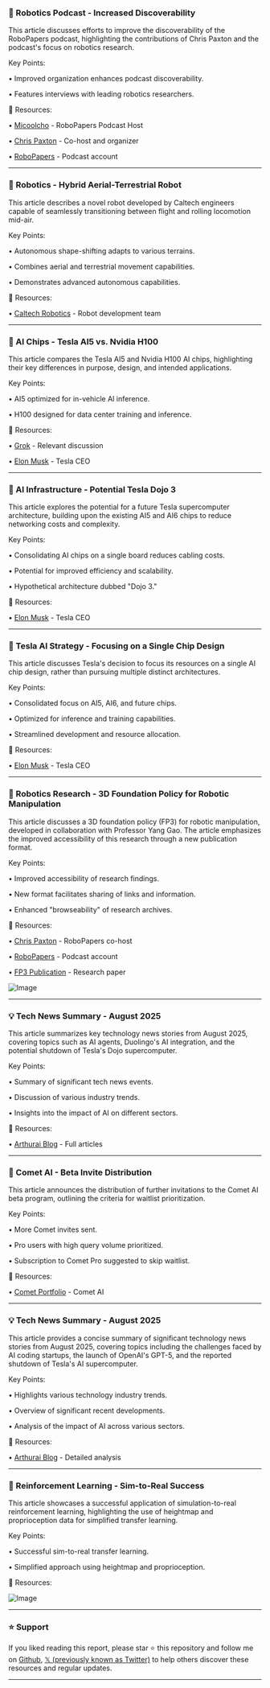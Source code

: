 ### 🤖 Robotics Podcast - Increased Discoverability

This article discusses efforts to improve the discoverability of the RoboPapers podcast, highlighting the contributions of Chris Paxton and the podcast's focus on robotics research.

Key Points:

• Improved organization enhances podcast discoverability.

• Features interviews with leading robotics researchers.


🔗 Resources:

• [Micoolcho](https://x.com/micoolcho) - RoboPapers Podcast Host

• [Chris Paxton](https://x.com/chris_j_paxton) - Co-host and organizer

• [RoboPapers](https://x.com/RoboPapers) - Podcast account


---
### 🤖 Robotics - Hybrid Aerial-Terrestrial Robot

This article describes a novel robot developed by Caltech engineers capable of seamlessly transitioning between flight and rolling locomotion mid-air.

Key Points:

• Autonomous shape-shifting adapts to various terrains.

• Combines aerial and terrestrial movement capabilities.

• Demonstrates advanced autonomous capabilities.


🔗 Resources:

• [Caltech Robotics](https://x.com/ctorobotics) - Robot development team


---
### 🤖 AI Chips - Tesla AI5 vs. Nvidia H100

This article compares the Tesla AI5 and Nvidia H100 AI chips, highlighting their key differences in purpose, design, and intended applications.

Key Points:

• AI5 optimized for in-vehicle AI inference.

• H100 designed for data center training and inference.


🔗 Resources:

• [Grok](https://x.com/grok) - Relevant discussion

• [Elon Musk](https://x.com/elonmusk) - Tesla CEO


---
### 🤖 AI Infrastructure - Potential Tesla Dojo 3

This article explores the potential for a future Tesla supercomputer architecture, building upon the existing AI5 and AI6 chips to reduce networking costs and complexity.

Key Points:

• Consolidating AI chips on a single board reduces cabling costs.

• Potential for improved efficiency and scalability.

• Hypothetical architecture dubbed "Dojo 3."


🔗 Resources:

• [Elon Musk](https://x.com/elonmusk) - Tesla CEO


---
### 🤖 Tesla AI Strategy - Focusing on a Single Chip Design

This article discusses Tesla's decision to focus its resources on a single AI chip design, rather than pursuing multiple distinct architectures.

Key Points:

• Consolidated focus on AI5, AI6, and future chips.

• Optimized for inference and training capabilities.

• Streamlined development and resource allocation.


🔗 Resources:

• [Elon Musk](https://x.com/elonmusk) - Tesla CEO


---
### 🤖 Robotics Research - 3D Foundation Policy for Robotic Manipulation

This article discusses a 3D foundation policy (FP3) for robotic manipulation, developed in collaboration with Professor Yang Gao.  The article emphasizes the improved accessibility of this research through a new publication format.


Key Points:

• Improved accessibility of research findings.

• New format facilitates sharing of links and information.

• Enhanced "browseability" of research archives.


🔗 Resources:

• [Chris Paxton](https://x.com/chris_j_paxton) - RoboPapers co-host

• [RoboPapers](https://x.com/RoboPapers) - Podcast account

• [FP3 Publication](https://open.substack.com/pub/robopapers/p/ep6-fp3-a-3d-foundation-policy-for?r=3uj5js&utm_campaign=post&utm_medium=web&showWelcomeOnShare=true) - Research paper

![Image](https://pbs.twimg.com/media/Gxy8xy-XQAA63qu?format=jpg&name=small)


---
### 💡 Tech News Summary - August 2025

This article summarizes key technology news stories from August 2025, covering topics such as AI agents, Duolingo's AI integration, and the potential shutdown of Tesla's Dojo supercomputer.

Key Points:

• Summary of significant tech news events.

• Discussion of various industry trends.

• Insights into the impact of AI on different sectors.


🔗 Resources:

• [Arthurai Blog](https://arthurai.app/en/blog) - Full articles


---
### 🚀 Comet AI - Beta Invite Distribution

This article announces the distribution of further invitations to the Comet AI beta program, outlining the criteria for waitlist prioritization.

Key Points:

• More Comet invites sent.

• Pro users with high query volume prioritized.

• Subscription to Comet Pro suggested to skip waitlist.


🔗 Resources:

• [Comet Portfolio](https://x.com/cometportfolio) - Comet AI


---
### 💡 Tech News Summary - August 2025

This article provides a concise summary of significant technology news stories from August 2025, covering topics including the challenges faced by AI coding startups, the launch of OpenAI's GPT-5, and the reported shutdown of Tesla's AI supercomputer.

Key Points:

• Highlights various technology industry trends.

• Overview of significant recent developments.

• Analysis of the impact of AI across various sectors.


🔗 Resources:

• [Arthurai Blog](https://arthurai.app/en/blog) - Detailed analysis


---
### 🤖 Reinforcement Learning - Sim-to-Real Success

This article showcases a successful application of simulation-to-real reinforcement learning, highlighting the use of heightmap and proprioception data for simplified transfer learning.

Key Points:

• Successful sim-to-real transfer learning.

• Simplified approach using heightmap and proprioception.


🔗 Resources:

![Image](https://pbs.twimg.com/amplify_video_thumb/1953218960859553792/img/T1msRX1w3GBSz8H0.jpg)


---

### ⭐️ Support

If you liked reading this report, please star ⭐️ this repository and follow me on [Github](https://github.com/Drix10), [𝕏 (previously known as Twitter)](https://x.com/DRIX_10_) to help others discover these resources and regular updates.

---